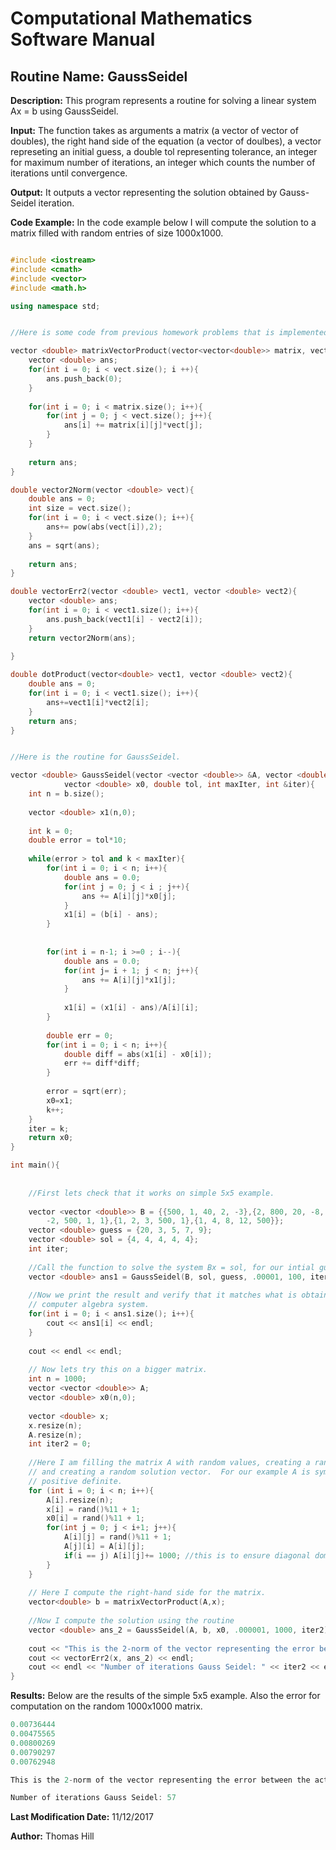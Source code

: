 # Computational Mathematics Software Manual

## **Routine Name:** GaussSeidel

**Description:** This program represents a routine for solving a linear system Ax = b
using GaussSeidel.  

**Input:**  The function takes as arguments a matrix (a vector of vector of doubles), 
the right hand side of the equation (a vector of doulbes), a vector represeting an initial
guess, a double tol representing tolerance, an integer for maximum number of iterations,
an integer which counts the number of iterations until convergence.  

**Output:** It outputs a vector representing the solution obtained by Gauss-Seidel iteration.

**Code Example:** 
In the code example below I will compute the solution to a matrix filled with random entries 
of size 1000x1000.  

```C++

#include <iostream>
#include <cmath>
#include <vector>
#include <math.h>

using namespace std;


//Here is some code from previous homework problems that is implemented here.

vector <double> matrixVectorProduct(vector<vector<double>> matrix, vector<double> vect){
    vector <double> ans; 
    for(int i = 0; i < vect.size(); i ++){
        ans.push_back(0); 
    }
    
    for(int i = 0; i < matrix.size(); i++){
        for(int j = 0; j < vect.size(); j++){
            ans[i] += matrix[i][j]*vect[j];
        }
    }
    
    return ans; 
}

double vector2Norm(vector <double> vect){
    double ans = 0;
    int size = vect.size();
    for(int i = 0; i < vect.size(); i++){
        ans+= pow(abs(vect[i]),2);
    }
    ans = sqrt(ans);
    
    return ans; 
}

double vectorErr2(vector <double> vect1, vector <double> vect2){
    vector <double> ans; 
    for(int i = 0; i < vect1.size(); i++){
        ans.push_back(vect1[i] - vect2[i]);
    }
    return vector2Norm(ans);
    
}

double dotProduct(vector<double> vect1, vector <double> vect2){
    double ans = 0;
    for(int i = 0; i < vect1.size(); i++){
        ans+=vect1[i]*vect2[i];
    }
    return ans; 
}


//Here is the routine for GaussSeidel. 

vector <double> GaussSeidel(vector <vector <double>> &A, vector <double> b, 
            vector <double> x0, double tol, int maxIter, int &iter){
    int n = b.size();
    
    vector <double> x1(n,0); 
 
    int k = 0; 
    double error = tol*10;
    
    while(error > tol and k < maxIter){
        for(int i = 0; i < n; i++){
            double ans = 0.0; 
            for(int j = 0; j < i ; j++){
                ans += A[i][j]*x0[j]; 
            }
            x1[i] = (b[i] - ans);
        }
        
        
        for(int i = n-1; i >=0 ; i--){
            double ans = 0.0; 
            for(int j= i + 1; j < n; j++){
                ans += A[i][j]*x1[j];
            } 
            
            x1[i] = (x1[i] - ans)/A[i][i];
        }
        
        double err = 0; 
        for(int i = 0; i < n; i++){
            double diff = abs(x1[i] - x0[i]);
            err += diff*diff; 
        }
        
        error = sqrt(err);
        x0=x1;
        k++; 
    }
    iter = k; 
    return x0; 
}

int main(){
    
    
    //First lets check that it works on simple 5x5 example.  
    
    vector <vector <double>> B = {{500, 1, 40, 2, -3},{2, 800, 20, -8, 11},{-1, 
        -2, 500, 1, 1},{1, 2, 3, 500, 1},{1, 4, 8, 12, 500}};
    vector <double> guess = {20, 3, 5, 7, 9};
    vector <double> sol = {4, 4, 4, 4, 4};
    int iter; 
    
    //Call the function to solve the system Bx = sol, for our intial guess.
    vector <double> ans1 = GaussSeidel(B, sol, guess, .00001, 100, iter);
    
    //Now we print the result and verify that it matches what is obtained from a 
    // computer algebra system.  
    for(int i = 0; i < ans1.size(); i++){
        cout << ans1[i] << endl; 
    }
    
    cout << endl << endl; 
    
    // Now lets try this on a bigger matrix.  
    int n = 1000;
    vector <vector <double>> A; 
    vector <double> x0(n,0); 
    
    vector <double> x;
    x.resize(n); 
    A.resize(n);
    int iter2 = 0; 
    
    //Here I am filling the matrix A with random values, creating a random guess,
    // and creating a random solution vector.  For our example A is symmetric, 
    // positive definite.  
    for (int i = 0; i < n; i++){
        A[i].resize(n);
        x[i] = rand()%11 + 1;
        x0[i] = rand()%11 + 1;
        for(int j = 0; j < i+1; j++){
            A[i][j] = rand()%11 + 1; 
            A[j][i] = A[i][j]; 
            if(i == j) A[i][j]+= 1000; //this is to ensure diagonal dominance.  
        }
    }
    
    // Here I compute the right-hand side for the matrix.  
    vector<double> b = matrixVectorProduct(A,x);
    
    //Now I compute the solution using the routine 
    vector <double> ans_2 = GaussSeidel(A, b, x0, .000001, 1000, iter2); 
       
    cout << "This is the 2-norm of the vector representing the error between the actual value and the result from Gauss Seidel: "; 
    cout << vectorErr2(x, ans_2) << endl; 
    cout << endl << "Number of iterations Gauss Seidel: " << iter2 << endl << endl; 
}

```
**Results:**  Below are the results of the simple 5x5 example. Also the error for computation 
on the random 1000x1000 matrix.  
```C++
0.00736444
0.00475565
0.00800269
0.00790297
0.00762948

This is the 2-norm of the vector representing the error between the actual value and the result from Gauss Seidel: 1.06695e-06

Number of iterations Gauss Seidel: 57

```

**Last Modification Date:** 11/12/2017

**Author:** Thomas Hill
